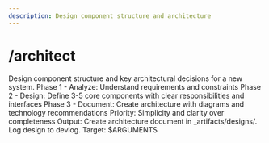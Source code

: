 ```yaml
---
description: Design component structure and architecture
---
```


# /architect

<instructions>
Design component structure and key architectural decisions for a new system.
</instructions>

<approach>
Phase 1 - Analyze: Understand requirements and constraints
Phase 2 - Design: Define 3-5 core components with clear responsibilities and interfaces
Phase 3 - Document: Create architecture with diagrams and technology recommendations
Priority: Simplicity and clarity over completeness
Output: Create architecture document in _artifacts/designs/. Log design to devlog.
</approach>

<context>
Target: $ARGUMENTS
</context>